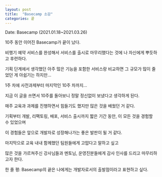 ```yaml
---
layout: post
title:  "Basecamp 소감"
categories: 끝
---
```

Date: Basecamp (2021.01.18~2021.03.26)

10주 동안 이어진 Basecamp가 끝이 났다.

비행기 예약 서비스를 완성해서 서비스를 출시로 마무리했다는 것에 나 자신에게 뿌듯하고 후련하다.

기획 단계에서 생각했던 아주 많은 기능을 포함한 서비스랑 비교하면 그 규모가 많이 줄었던 게 아쉽기는 하지만...

1주 차에 사전과제부터 마지막인 10주 차까지...

지금 이 글을 쓰면서 10주를 돌아보니 정말 정신없이 보냈다고 생각하게 된다.

매주 교육과 과제를 진행하면서 힘들기도 했지만 많은 것을 배웠던 거 같다.

기획부터 개발, 리팩토링, 배포, 서비스 출시까지 짧은 기간 동안, 이 모든 것을 경험할 수 있었으며

이 경험들은 앞으로 개발자로 성장해나가는 좋은 발판이 될 거 같다.

마지막으로 교육 내내 함께했던 팀원들에게 고맙다고 말하고 싶고

많은 것을 가르쳐주신 강사님들과 멘토님, 운영진분들에게 감사 인사를 드리고 마무리하고자 한다.

한 줄 평: Basecamp의 끝은 나에게는 개발자로서의 출발점이라고 표현하고 싶다.